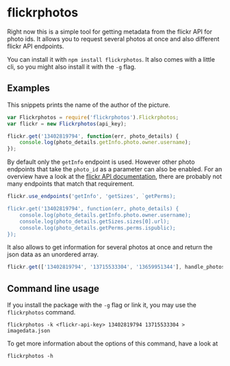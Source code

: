 # flickrphotos

Right now this is a simple tool for getting metadata from the flickr API for photo ids. It allows you to request several photos at once and also different flickr API endpoints.

You can install it with `npm install flickrphotos`. It also comes with a little cli, so you might also install it with the `-g` flag.

## Examples

This snippets prints the name of the author of the picture.
```javascript
var Flickrphotos = require('flickrphotos').Flickrphotos;
var flickr = new Flickrphotos(api_key);

flickr.get('13402819794', function(err, photo_details) {
	console.log(photo_details.getInfo.photo.owner.username);
});
```

By default only the `getInfo` endpoint is used. However other photo endpoints that take the `photo_id` as a parameter can also be enabled. For an overview have a look at the [flickr API documentation](https://www.flickr.com/services/api/#api-photos), there are probably not many endpoints that match that requirement.
```javascript
flickr.use_endpoints('getInfo', 'getSizes', `getPerms);

flickr.get('13402819794', function(err, photo_details) {
	console.log(photo_details.getInfo.photo.owner.username);
	console.log(photo_details.getSizes.sizes[0].url);
	console.log(photo_details.getPerms.perms.ispublic);
});
```

It also allows to get information for several photos at once and return the json data as an unordered array.

```javascript
flickr.get(['13402819794', '13715533304', '13659951344'], handle_photos);
```

## Command line usage

If you install the package with the `-g` flag or link it, you may use the `flickrphotos` command.

```
flickrphotos -k <flickr-api-key> 13402819794 13715533304 > imagedata.json
```

To get more information about the options of this command, have a look at 
```
flickrphotos -h
```